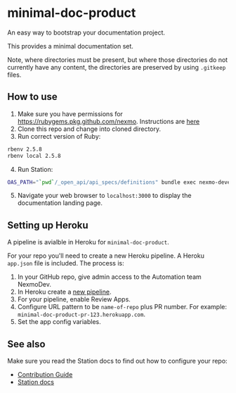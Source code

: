 # minimal-doc-product

An easy way to bootstrap your documentation project.

This provides a minimal documentation set.

Note, where directories must be present, but where those directories do not currently have any content, the directories are preserved by using `.gitkeep` files.

## How to use

1. Make sure you have permissions for https://rubygems.pkg.github.com/nexmo. Instructions are [here](https://docs.github.com/en/packages/using-github-packages-with-your-projects-ecosystem/configuring-rubygems-for-use-with-github-packages)
2. Clone this repo and change into cloned directory.
3. Run correct version of Ruby:

``` sh
rbenv 2.5.8
rbenv local 2.5.8
```

4. Run Station:

``` sh
OAS_PATH="`pwd`/_open_api/api_specs/definitions" bundle exec nexmo-developer --docs=`pwd`
```

5. Navigate your web browser to `localhost:3000` to display the documentation landing page.

## Setting up Heroku

A pipeline is avialble in Heroku for `minimal-doc-product`.

For your repo you'll need to create a new Heroku pipeline. A Heroku `app.json` file is included. The process is:

1. In your GitHub repo, give admin access to the Automation team NexmoDev.
2. In Heroku create a [new pipeline](https://devcenter.heroku.com/articles/pipelines).
3. For your pipeline, enable Review Apps.
4. Configure URL pattern to be `name-of-repo` plus PR number. For example: `minimal-doc-product-pr-123.herokuapp.com`.
5. Set the app config variables.

## See also

Make sure you read the Station docs to find out how to configure your repo:

* [Contribution Guide](https://developer.nexmo.com/contribute/overview)
* [Station docs](https://github.com/Nexmo/station/blob/master/docs/index.md)
